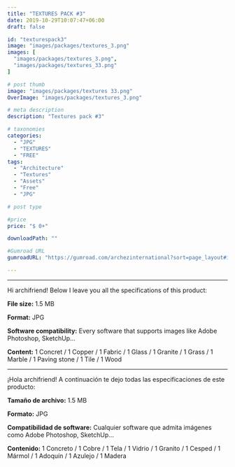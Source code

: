 ```yaml
---
title: "TEXTURES PACK #3"
date: 2019-10-29T10:07:47+06:00
draft: false

id: "texturespack3"
image: "images/packages/textures_3.png"
images: [
  "images/packages/textures_3.png",
  "images/packages/textures_33.png"
]

# post thumb
image: "images/packages/textures 33.png"
OverImage: "images/packages/textures_3.png"

# meta description
description: "Textures pack #3"

# taxonomies
categories:
  - "JPG"
  - "TEXTURES"
  - "FREE"
tags:
  - "Architecture"
  - "Textures"
  - "Assets"
  - "Free"
  - "JPG"

# post type

#price
price: "$ 0+"

downloadPath: ""

#Gumroad URL
gumroadURL: "https://gumroad.com/archezinternational?sort=page_layout#izVqC"

---
```


___

Hi archifriend! Below I leave you all the specifications of this product:

**File size:** 1.5 MB

**Format:** JPG

**Software compatibility:** Every software that supports images like Adobe Photoshop, SketchUp...

**Content:** 1 Concret / 1 Copper / 1 Fabric / 1 Glass / 1 Granite / 1 Grass / 1 Marble / 1 Paving stone / 1 Tile / 1 Wood

_____

¡Hola archifriend! A continuación te dejo todas las especificaciones de este producto:

**Tamaño de archivo:** 1.5 MB

**Formato:** JPG

**Compatibilidad de software:** Cualquier software que admita imágenes como Adobe Photoshop, SketchUp...

**Contenido:** 1 Concreto / 1 Cobre / 1 Tela / 1 Vidrio / 1 Granito / 1 Cesped / 1 Mármol / 1 Adoquín / 1 Azulejo / 1 Madera